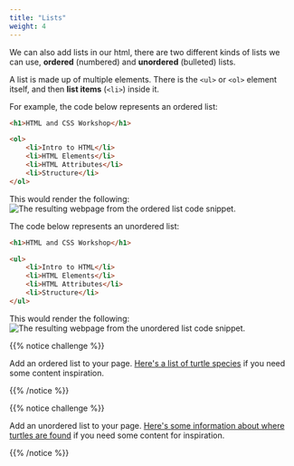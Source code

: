 ```yaml
---
title: "Lists"
weight: 4
---
```


We can also add lists in our html, there are two different kinds of lists we can use, **ordered** (numbered) and **unordered** (bulleted) lists.

A list is made up of multiple elements.
There is the `<ul>` or `<ol>` element itself, and then **list items** (`<li>`) inside it.

For example, the code below represents an ordered list:

```html
<h1>HTML and CSS Workshop</h1>

<ol>
    <li>Intro to HTML</li>
    <li>HTML Elements</li>
    <li>HTML Attributes</li>
    <li>Structure</li>
</ol>
```

This would render the following:
![The resulting webpage from the ordered list code snippet.](../../images/ordered_list.png)

The code below represents an unordered list:

```html
<h1>HTML and CSS Workshop</h1>

<ul>
    <li>Intro to HTML</li>
    <li>HTML Elements</li>
    <li>HTML Attributes</li>
    <li>Structure</li>
</ul>
```

This would render the following:
![The resulting webpage from the unordered list code snippet.](../../images/unordered_list.png)

{{% notice challenge %}}

Add an ordered list to your page.
[Here\'s a list of turtle species](https://www.britannica.com/topic/list-of-turtles-2073117) if you need some content inspiration.

{{% /notice %}}

{{% notice challenge %}}

Add an unordered list to your page.
[Here\'s some information about where turtles are found](https://animals.net/turtle/) if you need some content for inspiration.

{{% /notice %}}
